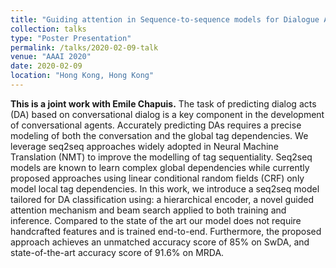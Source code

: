 ```yaml
---
title: "Guiding attention in Sequence-to-sequence models for Dialogue Act prediction"
collection: talks
type: "Poster Presentation"
permalink: /talks/2020-02-09-talk
venue: "AAAI 2020"
date: 2020-02-09
location: "Hong Kong, Hong Kong"
---
```

<b>This is a joint work with Emile Chapuis.</b>
The task of predicting dialog acts (DA) based on conversational dialog is a key component in the development of conversational agents. Accurately predicting DAs requires a precise modeling of both the conversation and the global tag dependencies. We leverage seq2seq approaches widely adopted
in Neural Machine Translation (NMT) to improve the modelling of tag sequentiality. Seq2seq models are known to learn
complex global dependencies while currently proposed approaches using linear conditional random fields (CRF) only
model local tag dependencies. In this work, we introduce a
seq2seq model tailored for DA classification using: a hierarchical encoder, a novel guided attention mechanism and
beam search applied to both training and inference. Compared to the state of the art our model does not require handcrafted features and is trained end-to-end. Furthermore, the
proposed approach achieves an unmatched accuracy score of
85% on SwDA, and state-of-the-art accuracy score of 91.6%
on MRDA.
